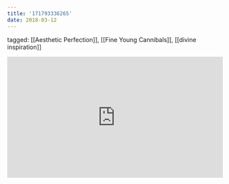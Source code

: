 ```yaml
---
title: '171793336265'
date: 2018-03-12
---
```

tagged: [[Aesthetic Perfection]], [[Fine Young Cannibals]], [[divine inspiration]]
<iframe allow="accelerometer; autoplay; clipboard-write; encrypted-media; gyroscope; picture-in-picture" allowfullscreen="" frameborder="0" height="281" id="youtube_iframe" src="https://www.youtube.com/embed/V4KAMKBJg7Y?feature=oembed&amp;enablejsapi=1&amp;origin=https://safe.txmblr.com&amp;wmode=opaque" width="500"></iframe>